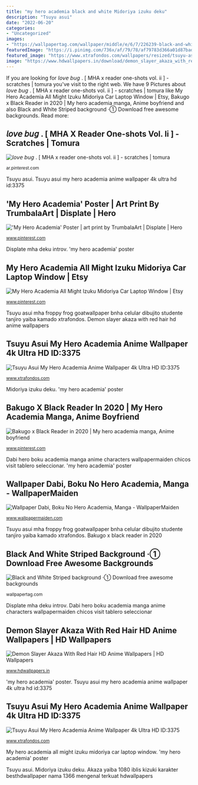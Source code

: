 ```yaml
---
title: "my hero academia black and white Midoriya izuku deku"
description: "Tsuyu asui"
date: "2022-06-20"
categories:
- "Uncategorized"
images:
- "https://wallpapertag.com/wallpaper/middle/e/6/7/226239-black-and-white-striped-background-2560x1440-for-iphone-5.jpg"
featuredImage: "https://i.pinimg.com/736x/af/79/78/af79783d366a01d87bad95abded57d10.jpg"
featured_image: "https://www.xtrafondos.com/wallpapers/resized/tsuyu-asui-my-hero-academia-3375.jpg?s=large"
image: "https://www.hdwallpapers.in/download/demon_slayer_akaza_with_red_hair_hd_anime-1366x768.jpg"
---
```


If you are looking for 𝘭𝘰𝘷𝘦 𝘣𝘶𝘨 . [ MHA x reader one-shots vol. ii ] - scratches | tomura you've visit to the right web. We have 9 Pictures about 𝘭𝘰𝘷𝘦 𝘣𝘶𝘨 . [ MHA x reader one-shots vol. ii ] - scratches | tomura like My Hero Academia All Might Izuku Midoriya Car Laptop Window | Etsy, Bakugo x Black Reader in 2020 | My hero academia manga, Anime boyfriend and also Black and White Striped background ·① Download free awesome backgrounds. Read more:

## 𝘭𝘰𝘷𝘦 𝘣𝘶𝘨 . [ MHA X Reader One-shots Vol. Ii ] - Scratches | Tomura

![𝘭𝘰𝘷𝘦 𝘣𝘶𝘨 . [ MHA x reader one-shots vol. ii ] - scratches | tomura](https://i.pinimg.com/736x/af/79/78/af79783d366a01d87bad95abded57d10.jpg "Midoriya izuku deku")

<small>ar.pinterest.com</small>

Tsuyu asui. Tsuyu asui my hero academia anime wallpaper 4k ultra hd id:3375

## &#039;My Hero Academia&#039; Poster | Art Print By TrumbalaArt | Displate | Hero

![&#039;My Hero Academia&#039; Poster | art print by TrumbalaArt | Displate | Hero](https://i.pinimg.com/736x/17/fd/7f/17fd7f0db26a02d0ff238d2e66ba6716.jpg "Akaza yaiba 1080 iblis kizuki karakter besthdwallpaper nama 1366 mengenal terkuat hdwallpapers")

<small>www.pinterest.com</small>

Displate mha deku introv. &#039;my hero academia&#039; poster

## My Hero Academia All Might Izuku Midoriya Car Laptop Window | Etsy

![My Hero Academia All Might Izuku Midoriya Car Laptop Window | Etsy](https://i.pinimg.com/736x/45/ae/88/45ae885510117f25cd4c08f2728f419a.jpg "Tsuyu asui mha froppy frog goatwallpaper bnha celular dibujito studente tanjiro yaiba kamado xtrafondos")

<small>www.pinterest.com</small>

Tsuyu asui mha froppy frog goatwallpaper bnha celular dibujito studente tanjiro yaiba kamado xtrafondos. Demon slayer akaza with red hair hd anime wallpapers

## Tsuyu Asui My Hero Academia Anime Wallpaper 4k Ultra HD ID:3375

![Tsuyu Asui My Hero Academia Anime Wallpaper 4k Ultra HD ID:3375](https://www.xtrafondos.com/wallpapers/resized/tsuyu-asui-my-hero-academia-3375.jpg?s=large "Wallpaper dabi, boku no hero academia, manga")

<small>www.xtrafondos.com</small>

Midoriya izuku deku. &#039;my hero academia&#039; poster

## Bakugo X Black Reader In 2020 | My Hero Academia Manga, Anime Boyfriend

![Bakugo x Black Reader in 2020 | My hero academia manga, Anime boyfriend](https://i.pinimg.com/736x/69/68/7c/69687ccee23cbd25103fabd6d41accb7.jpg "Tsuyu asui mha froppy frog goatwallpaper bnha celular dibujito studente tanjiro yaiba kamado xtrafondos")

<small>www.pinterest.com</small>

Dabi hero boku academia manga anime characters wallpapermaiden chicos visit tablero seleccionar. &#039;my hero academia&#039; poster

## Wallpaper Dabi, Boku No Hero Academia, Manga - WallpaperMaiden

![Wallpaper Dabi, Boku No Hero Academia, Manga - WallpaperMaiden](http://www.wallpapermaiden.com/image/2018/09/07/dabi-boku-no-hero-academia-manga-24087-resized.jpeg "Shigaraki tomura shimura tenko boku")

<small>www.wallpapermaiden.com</small>

Tsuyu asui mha froppy frog goatwallpaper bnha celular dibujito studente tanjiro yaiba kamado xtrafondos. Bakugo x black reader in 2020

## Black And White Striped Background ·① Download Free Awesome Backgrounds

![Black and White Striped background ·① Download free awesome backgrounds](https://wallpapertag.com/wallpaper/middle/e/6/7/226239-black-and-white-striped-background-2560x1440-for-iphone-5.jpg "Tsuyu asui my hero academia anime wallpaper 4k ultra hd id:3375")

<small>wallpapertag.com</small>

Displate mha deku introv. Dabi hero boku academia manga anime characters wallpapermaiden chicos visit tablero seleccionar

## Demon Slayer Akaza With Red Hair HD Anime Wallpapers | HD Wallpapers

![Demon Slayer Akaza With Red Hair HD Anime Wallpapers | HD Wallpapers](https://www.hdwallpapers.in/download/demon_slayer_akaza_with_red_hair_hd_anime-1366x768.jpg "Bakugo x black reader in 2020")

<small>www.hdwallpapers.in</small>

&#039;my hero academia&#039; poster. Tsuyu asui my hero academia anime wallpaper 4k ultra hd id:3375

## Tsuyu Asui My Hero Academia Anime Wallpaper 4k Ultra HD ID:3375

![Tsuyu Asui My Hero Academia Anime Wallpaper 4k Ultra HD ID:3375](https://www.xtrafondos.com/wallpapers/vertical/tsuyu-asui-my-hero-academia-3375.jpg "Tsuyu asui")

<small>www.xtrafondos.com</small>

My hero academia all might izuku midoriya car laptop window. &#039;my hero academia&#039; poster

Tsuyu asui. Midoriya izuku deku. Akaza yaiba 1080 iblis kizuki karakter besthdwallpaper nama 1366 mengenal terkuat hdwallpapers
